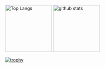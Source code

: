 <p align="left"> 
  <img alt="Top Langs" height="150px" src="https://github-readme-stats.vercel.app/api/top-langs/?username=uns-miyama&layout=compact&show_icons=true&theme=radical" />
  <img alt="github stats" height="150px" src="https://github-readme-stats.vercel.app/api?username=uns-miyama&theme=radical&show_icons=ture" />
</p>

[![trophy](https://github-profile-trophy.vercel.app/?username=uns-miyama&theme=radical&column=9)](https://github.com/ryo-ma/github-profile-trophy)
